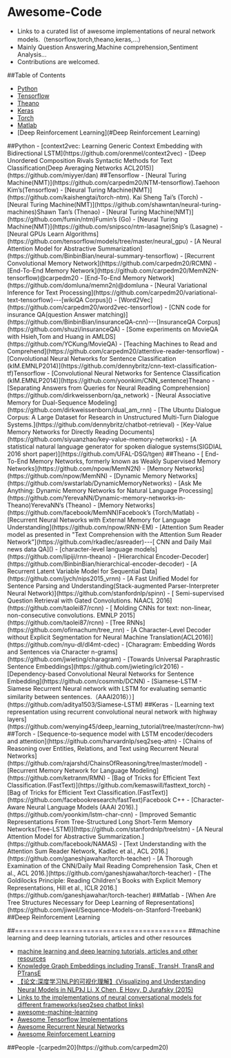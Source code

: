 # Awesome-Code
- Links to a curated list of awesome implementations of neural network models.（tensorflow,torch,theano,keras,...）
- Mainly Question Answering,Machine comprehension,Sentiment Analysis...
- Contributions are welcomed.

##Table of Contents
- [Python](#python)
- [Tensorflow](#tensorflow)
- [Theano](#theano)
- [Keras](#keras)
- [Torch](#torch)
- [Matlab](#matlab)
- [Deep Reinforcement Learning](#Deep Reinforcement Learning)

<a name="python" />
##Python
- [context2vec: Learning Generic Context Embedding with Bidirectional LSTM](https://github.com/orenmel/context2vec)
- [Deep Unordered Composition Rivals Syntactic Methods for Text Classification(Deep Averaging Networks ACL2015)](https://github.com/miyyer/dan)


<a name="tensorflow" />
##Tensorflow
- [Neural Turing Machine(NMT)](https://github.com/carpedm20/NTM-tensorflow).Taehoon Kim’s(Tensorflow)
- [Neural Turing Machine(NMT)](https://github.com/kaishengtai/torch-ntm). Kai Sheng Tai’s (Torch)
- [Neural Turing Machine(NMT)](https://github.com/shawntan/neural-turing-machines)Shawn Tan’s (Thenao)
- [Neural Turing Machine(NMT)](https://github.com/fumin/ntm)Fumin’s (Go)
- [Neural Turing Machine(NMT)](https://github.com/snipsco/ntm-lasagne)Snip’s (Lasagne)
- [Neural GPUs Learn Algorithms](https://github.com/tensorflow/models/tree/master/neural_gpu)
- [A Neural Attention Model for Abstractive Summarization](https://github.com/BinbinBian/neural-summary-tensorflow)
- [Recurrent Convolutional Memory Network](https://github.com/carpedm20/RCMN)
- [End-To-End Memory Network](https://github.com/carpedm20/MemN2N-tensorflow)@carpedm20
- [End-To-End Memory Network](https://github.com/domluna/memn2n)@domluna
- [Neural Variational Inference for Text Processing](https://github.com/carpedm20/variational-text-tensorflow)---[wikiQA Corpus]()
- [Word2Vec](https://github.com/carpedm20/word2vec-tensorflow)
- [CNN code for insurance QA(question Answer matching)](https://github.com/BinbinBian/insuranceQA-cnn)---[InsuranceQA Corpus](https://github.com/shuzi/insuranceQA)
- [Some experiments on MovieQA with Hsieh,Tom and Huang in AMLDS](https://github.com/YCKung/MovieQA)
- [Teaching Machines to Read and Comprehend](https://github.com/carpedm20/attentive-reader-tensorflow)
- [Convolutional Neural Networks for Sentence Classification (kIM.EMNLP2014)](https://github.com/dennybritz/cnn-text-classification-tf)Tensorflow
- [Convolutional Neural Networks for Sentence Classification (kIM.EMNLP2014)](https://github.com/yoonkim/CNN_sentence)Theano
- [Separating Answers from Queries for Neural Reading Comprehension](https://github.com/dirkweissenborn/qa_network)
- [Neural Associative Memory for Dual-Sequence Modeling](https://github.com/dirkweissenborn/dual_am_rnn)
- [The Ubuntu Dialogue Corpus: A Large Dataset for Research in Unstructured Multi-Turn Dialogue Systems.](https://github.com/dennybritz/chatbot-retrieval)
- [Key-Value Memory Networks for Directly Reading Documents](https://github.com/siyuanzhao/key-value-memory-networks)
- [A statistical natural language generator for spoken dialogue systems(SIGDIAL 2016 short paper)](https://github.com/UFAL-DSG/tgen)

<a name="theano" />
##Theano
- [ End-To-End Memory Networks, formerly known as Weakly Supervised Memory Networks](https://github.com/npow/MemN2N)
- [Memory Networks](https://github.com/npow/MemNN)
- [Dynamic Memory Networks](https://github.com/swstarlab/DynamicMemoryNetworks)
- [Ask Me Anything: Dynamic Memory Networks for Natural Language Processing](https://github.com/YerevaNN/Dynamic-memory-networks-in-Theano)YerevaNN’s (Theano)
- [Memory Networks](https://github.com/facebook/MemNN)Facebook’s (Torch/Matlab)
- [Recurrent Neural Networks with External Memory for Language Understanding](https://github.com/npow/RNN-EM)
- [Attention Sum Reader model as presented in "Text Comprehension with the Attention Sum Reader Network"](https://github.com/rkadlec/asreader)---[ CNN and Daily Mail news data QA]()
- [character-level language models](https://github.com/lipiji/rnn-theano)
- [Hierarchical Encoder-Decoder](https://github.com/BinbinBian/hierarchical-encoder-decoder)
- [A Recurrent Latent Variable Model for Sequential Data](https://github.com/jych/nips2015_vrnn)
- [A Fast Unified Model for Sentence Parsing and Understanding(Stack-augmented Parser-Interpreter Neural Network)](https://github.com/stanfordnlp/spinn)
- [ Semi-supervised Question Retrieval with Gated Convolutions. NAACL 2016](https://github.com/taolei87/rcnn)
- [ Molding CNNs for text: non-linear, non-consecutive convolutions. EMNLP 2015](https://github.com/taolei87/rcnn)
- [Tree RNNs](https://github.com/ofirnachum/tree_rnn)
- [A Character-Level Decoder without Explicit Segmentation for Neural Machine Translation(ACL2016)](https://github.com/nyu-dl/dl4mt-cdec)
- [Charagram: Embedding Words and Sentences via Character n-grams](https://github.com/jwieting/charagram)
- [Towards Universal Paraphrastic Sentence Embeddings](https://github.com/jwieting/iclr2016)
- [Dependency-based Convolutional Neural Networks for Sentence Embedding](https://github.com/cosmmb/DCNN)
- [Siamese-LSTM - Siamese Recurrent Neural network with LSTM for evaluating semantic similarity between sentences.（AAAI2016））](https://github.com/aditya1503/Siamese-LSTM)

<a name="keras"/>
##Keras
- [Learning text representation using recurrent convolutional neural network with highway layers](https://github.com/wenying45/deep_learning_tutorial/tree/master/rcnn-hw)

<a name="torch"/>
##Torch
- [Sequence-to-sequence model with LSTM encoder/decoders and attention](https://github.com/harvardnlp/seq2seq-attn)
- [Chains of Reasoning over Entities, Relations, and Text using Recurrent Neural Networks](https://github.com/rajarshd/ChainsOfReasoning/tree/master/model)
- [Recurrent Memory Network for Language Modeling](https://github.com/ketranm/RMN)
- [Bag of Tricks for Efficient Text Classification.(FastText)](https://github.com/kemaswill/fasttext_torch)
- [Bag of Tricks for Efficient Text Classification.(FastText)](https://github.com/facebookresearch/fastText)Facebook C++
- [Character-Aware Neural Language Models (AAAI 2016).](https://github.com/yoonkim/lstm-char-cnn)
- [Improved Semantic Representations From Tree-Structured Long Short-Term Memory Networks(Tree-LSTM)](https://github.com/stanfordnlp/treelstm)
- [A Neural Attention Model for Abstractive Summarization.](https://github.com/facebook/NAMAS)
- [Text Understanding with the Attention Sum Reader Network, Kadlec et al., ACL 2016.](https://github.com/ganeshjawahar/torch-teacher)
- [A Thorough Examination of the CNN/Daily Mail Reading Comprehension Task, Chen et al., ACL 2016.](https://github.com/ganeshjawahar/torch-teacher)
- [The Goldilocks Principle: Reading Children's Books with Explicit Memory Representations, Hill et al., ICLR 2016.](https://github.com/ganeshjawahar/torch-teacher)

<a name="matlab">
##Matlab
- [When Are Tree Structures Necessary for Deep Learning of Representations](https://github.com/jiweil/Sequence-Models-on-Stanford-Treebank)
 
 
<A name="Deep Reinforcement Learning">
##Deep Reinforcement Learning


##===========================================
<A name="mldptt">
##machine learning and deep learning tutorials, articles and other resources
- [machine learning and deep learning tutorials, articles and other resources](https://github.com/ujjwalkarn/Machine-Learning-Tutorials)
- [Knowledge Graph Embeddings including TransE, TransH, TransR and PTransE](https://github.com/thunlp/KG2E)
- [【论文:深度学习NLP的可视化理解】《Visualizing and Understanding Neural Models in NLP》J Li, X Chen, E Hovy, D Jurafsky (2015) ](https://github.com/jiweil/Visualizing-and-Understanding-Neural-Models-in-NLP)
- [Links to the implementations of neural conversational models for different frameworks(seq2seq chatbot links)](https://github.com/nicolas-ivanov/seq2seq_chatbot_links)
- [awesome-machine-learning](https://github.com/josephmisiti/awesome-machine-learning)
- [Awesome Tensorflow Implementations](https://github.com/TensorFlowKR/awesome_tensorflow_implementations)
- [Awesome Recurrent Neural Networks](https://github.com/kjw0612/awesome-rnn)
- [Awesome Reinforcement Learning](https://github.com/aikorea/awesome-rl)


<A name="people">
##People
-[carpedm20](https://github.com/carpedm20)

